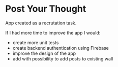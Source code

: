 # Post Your Thought

App created as a recrutation task.

If I had more time to improve the app I would:

- create more unit tests
- create backend authentication using Firebase
- improve the design of the app
- add with possibility to add posts to existing wall

